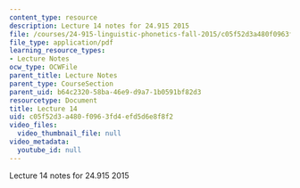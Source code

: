 ```yaml
---
content_type: resource
description: Lecture 14 notes for 24.915 2015
file: /courses/24-915-linguistic-phonetics-fall-2015/c05f52d3a480f0963fd4efd5d6e8f8f2_MIT24_915F15_lec14.pdf
file_type: application/pdf
learning_resource_types:
- Lecture Notes
ocw_type: OCWFile
parent_title: Lecture Notes
parent_type: CourseSection
parent_uid: b64c2320-58ba-46e9-d9a7-1b0591bf82d3
resourcetype: Document
title: Lecture 14
uid: c05f52d3-a480-f096-3fd4-efd5d6e8f8f2
video_files:
  video_thumbnail_file: null
video_metadata:
  youtube_id: null
---
```

Lecture 14 notes for 24.915 2015

